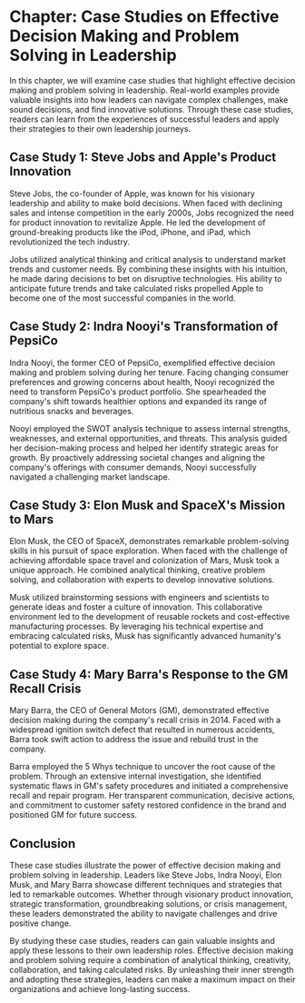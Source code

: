 Chapter: Case Studies on Effective Decision Making and Problem Solving in Leadership
====================================================================================

In this chapter, we will examine case studies that highlight effective decision making and problem solving in leadership. Real-world examples provide valuable insights into how leaders can navigate complex challenges, make sound decisions, and find innovative solutions. Through these case studies, readers can learn from the experiences of successful leaders and apply their strategies to their own leadership journeys.

**Case Study 1: Steve Jobs and Apple's Product Innovation**
-----------------------------------------------------------

Steve Jobs, the co-founder of Apple, was known for his visionary leadership and ability to make bold decisions. When faced with declining sales and intense competition in the early 2000s, Jobs recognized the need for product innovation to revitalize Apple. He led the development of ground-breaking products like the iPod, iPhone, and iPad, which revolutionized the tech industry.

Jobs utilized analytical thinking and critical analysis to understand market trends and customer needs. By combining these insights with his intuition, he made daring decisions to bet on disruptive technologies. His ability to anticipate future trends and take calculated risks propelled Apple to become one of the most successful companies in the world.

**Case Study 2: Indra Nooyi's Transformation of PepsiCo**
---------------------------------------------------------

Indra Nooyi, the former CEO of PepsiCo, exemplified effective decision making and problem solving during her tenure. Facing changing consumer preferences and growing concerns about health, Nooyi recognized the need to transform PepsiCo's product portfolio. She spearheaded the company's shift towards healthier options and expanded its range of nutritious snacks and beverages.

Nooyi employed the SWOT analysis technique to assess internal strengths, weaknesses, and external opportunities, and threats. This analysis guided her decision-making process and helped her identify strategic areas for growth. By proactively addressing societal changes and aligning the company's offerings with consumer demands, Nooyi successfully navigated a challenging market landscape.

**Case Study 3: Elon Musk and SpaceX's Mission to Mars**
--------------------------------------------------------

Elon Musk, the CEO of SpaceX, demonstrates remarkable problem-solving skills in his pursuit of space exploration. When faced with the challenge of achieving affordable space travel and colonization of Mars, Musk took a unique approach. He combined analytical thinking, creative problem solving, and collaboration with experts to develop innovative solutions.

Musk utilized brainstorming sessions with engineers and scientists to generate ideas and foster a culture of innovation. This collaborative environment led to the development of reusable rockets and cost-effective manufacturing processes. By leveraging his technical expertise and embracing calculated risks, Musk has significantly advanced humanity's potential to explore space.

**Case Study 4: Mary Barra's Response to the GM Recall Crisis**
---------------------------------------------------------------

Mary Barra, the CEO of General Motors (GM), demonstrated effective decision making during the company's recall crisis in 2014. Faced with a widespread ignition switch defect that resulted in numerous accidents, Barra took swift action to address the issue and rebuild trust in the company.

Barra employed the 5 Whys technique to uncover the root cause of the problem. Through an extensive internal investigation, she identified systematic flaws in GM's safety procedures and initiated a comprehensive recall and repair program. Her transparent communication, decisive actions, and commitment to customer safety restored confidence in the brand and positioned GM for future success.

**Conclusion**
--------------

These case studies illustrate the power of effective decision making and problem solving in leadership. Leaders like Steve Jobs, Indra Nooyi, Elon Musk, and Mary Barra showcase different techniques and strategies that led to remarkable outcomes. Whether through visionary product innovation, strategic transformation, groundbreaking solutions, or crisis management, these leaders demonstrated the ability to navigate challenges and drive positive change.

By studying these case studies, readers can gain valuable insights and apply these lessons to their own leadership roles. Effective decision making and problem solving require a combination of analytical thinking, creativity, collaboration, and taking calculated risks. By unleashing their inner strength and adopting these strategies, leaders can make a maximum impact on their organizations and achieve long-lasting success.
